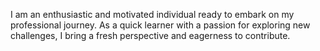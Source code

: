 I am an enthusiastic and motivated individual ready to embark on my professional journey.
 As a quick learner with a passion for exploring new challenges, I bring a fresh perspective and eagerness to contribute. 
